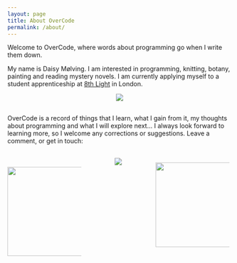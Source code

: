 ```yaml
---
layout: page
title: About OverCode
permalink: /about/
---
```


Welcome to OverCode, where words about programming go when I write them down.

My name is Daisy Mølving. I am interested in programming, knitting, botany, painting and reading mystery novels. I am currently applying myself to a student apprenticeship at <a href="https://8thlight.com/">8th Light</a> in London. 


<div style="margin-bottom: 30px;" align="center">
<img src="../../../../../../../assets/about-page-image.png">
</div>

OverCode is a record of things that I learn, what I gain from it, my thoughts about programming and what I will explore next... I always look forward to learning more, so I welcome any corrections or suggestions. Leave a comment, or get in touch:

<div style="margin-top: 30px;" align="center">
<div style="float: left; width: 33%;"><a target="_blank" href="https://twitter.com/DaisyMolving"> <img style="width: 200px; margin-top: 20px;" src="https://g.twimg.com/Twitter_logo_blue.png"></a> </div>
<div style="float: left; width: 33%; overflow: hidden;"><a target="_blank" href="https://github.com/DaisyMolving"><img src="https://assets-cdn.github.com/images/modules/logos_page/Octocat.png"></a></div>
<div style="float: left; width: 33%; overflow: hidden;"><a target="_blank" href="https://uk.linkedin.com/in/daisymolving"><img style="width: 190px; margin-top: 10px" src="http://marisasanfilippo.com/wp-content/uploads/2015/07/Linkedin_circle.svg_.png"></a></div>
</div>

